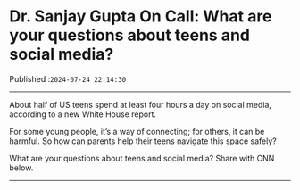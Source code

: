 # Dr. Sanjay Gupta On Call: What are your questions about teens and social media?

Published :`2024-07-24 22:14:30`

---

About half of US teens spend at least four hours a day on social media, according to a new White House report.

For some young people, it’s a way of connecting; for others, it can be harmful. So how can parents help their teens navigate this space safely?

What are your questions about teens and social media? Share with CNN below.

---


